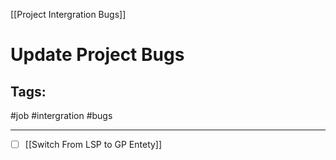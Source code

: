 [[Project Intergration Bugs]]

# Update Project Bugs

## Tags:
#job #intergration #bugs 

---

- [ ] [[Switch From LSP to GP Entety]]
